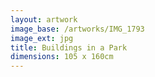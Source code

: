 ```yaml
---
layout: artwork
image_base: /artworks/IMG_1793
image_ext: jpg
title: Buildings in a Park
dimensions: 105 x 160cm
---
```



